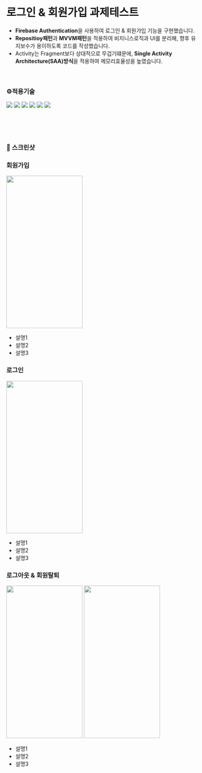 # 로그인 & 회원가입 과제테스트
- **Firebase Authentication**을 사용하여 로그인 & 회원가입 기능을 구현했습니다.
- **Repositioy패턴**과 **MVVM패턴**을 적용하여 비지니스로직과 UI를 분리해, 향후 유지보수가 용이하도록 코드를 작성했습니다.
- Activity는 Fragment보다 상대적으로 무겁기떄문에, **Single Activity Architecture(SAA)방식**을 적용하여 메모리효율성을 높였습니다.
<br/><br/><br/>
### ⚙️적용기술
<div align=left>
<img src="https://img.shields.io/badge/Repository-83B81A?style=flat-square&logo=Repository&logoColor=white"/>
<img src="https://img.shields.io/badge/MVVM-83B81A?style=flat-square&logo=Repository&logoColor=white"/>
<img src="https://img.shields.io/badge/Flow-7F52FF?style=flat-square&logo=Repository&logoColor=white"/>
<img src="https://img.shields.io/badge/Coroutine-7F52FF?style=flat-square&logo=Repository&logoColor=white"/>
<img src="https://img.shields.io/badge/Hilt-FF5A5F?style=flat-square&logo=Repository&logoColor=white"/>
<img src="https://img.shields.io/badge/FirebaseAuthentication-FFA500?style=flat-square&logo=Repository&logoColor=white"/>
</div>


<br/><br/><br/>
### 📸 스크린샷


### 회원가입
<img src="https://github.com/user-attachments/assets/1b3009c7-0671-49c2-add0-50fdb6c411bd" width="200" height="400">

- 설명1
- 설명2
- 설명3

  
### 로그인
<img src="https://github.com/user-attachments/assets/c72f7ce4-f4d4-4fd1-a921-3c0828908220" width="200" height="400">

- 설명1
- 설명2
- 설명3



### 로그아웃 & 회원탈퇴
<p align="left">
  <img src="https://github.com/user-attachments/assets/907b043d-1fdc-4625-b76e-de49cb423c47" width="200" height="400" />
  <img src="https://github.com/user-attachments/assets/1008966d-1fba-42fb-b88e-d87d3edc961a" width="200" height="400" />
</p>

- 설명1
- 설명2
- 설명3
